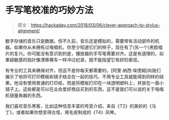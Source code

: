 # 手写笔校准的巧妙方法

> 原文：<https://hackaday.com/2018/03/06/clever-approach-to-stylus-alignment/>

数字存储的音乐只是数据。但不久前，音乐还是模拟的，需要带有活动部件的机器。如果你从未拥有过电唱机，你至少知道它们的样子，现在有了(另一个)黑胶唱片的复兴。你可能没有意识到的是，播放器的手写笔需要对齐。这是有道理的，如果超敏感的指针像漂移赛车一样冲过纪录，就不能指望它有好的表现。

有专业的工具来确保对齐，但这不是你每天都需要的。[阿里·纳西·埃德姆]向我们展示了他将可打印模板和镜子结合在一起的技巧，不用专业工具就能得到同样的结果。他没有使用普通的打印纸，而是将模板打印在一块透明塑料上，并放在一面小镜子上。这些都是可以在业余爱好商店买到的东西，这不是我们可以说的关于电唱机镜量角器的东西。

我们喜欢音乐黑客，比如这种信息丰富的弯音介绍，来自《T2》的美妙的《马丁》，或者如果你想变得古怪，用毛皮制成的《T4》风琴。